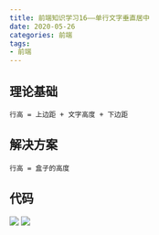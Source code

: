 ```yaml
---
title: 前端知识学习16——单行文字垂直居中
date: 2020-05-26
categories: 前端
tags: 
- 前端
---
```

## 理论基础
```
行高 = 上边距 + 文字高度 + 下边距
```
## 解决方案
```
行高 = 盒子的高度
```
## 代码
![](https://jiapeiyang.oss-cn-beijing.aliyuncs.com/img/20200526105424.png)
![](https://jiapeiyang.oss-cn-beijing.aliyuncs.com/img/20200526105434.png)
